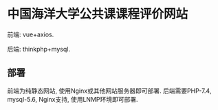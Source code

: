 # 中国海洋大学公共课课程评价网站

前端: vue+axios.

后端: thinkphp+mysql.

## 部署

前端为纯静态网站, 使用Nginx或其他网站服务器即可部署.
后端需要PHP-7.4, mysql-5.6, Nginx支持, 使用LNMP环境即可部署.
